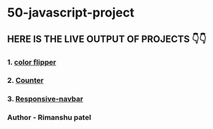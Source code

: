 # 50-javascript-project

## HERE IS THE LIVE OUTPUT OF PROJECTS 👇👇

### 1. [color flipper](https://rimanshupatel.github.io/50-javascript-project/color-flipper/)

### 2. [Counter](https://rimanshupatel.github.io/50-javascript-project/counter/)

### 3. [Responsive-navbar](https://rimanshupatel.github.io/50-javascript-project/Responsive-navbar/)

### **Author - Rimanshu patel**
